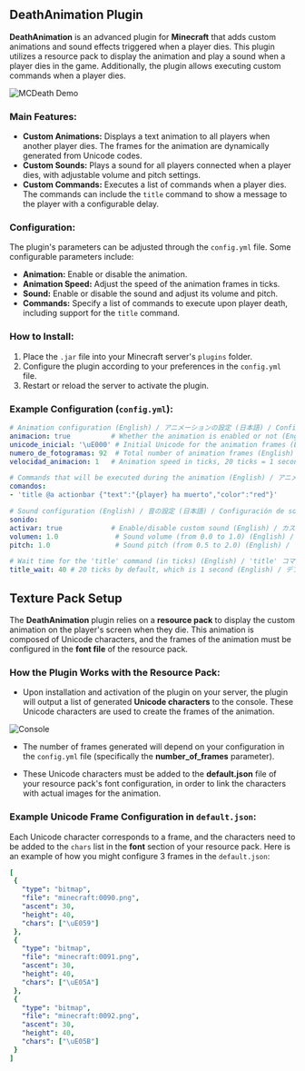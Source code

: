 ## DeathAnimation Plugin

**DeathAnimation** is an advanced plugin for **Minecraft** that adds custom animations and sound effects triggered when a player dies. This plugin utilizes a resource pack to display the animation and play a sound when a player dies in the game. Additionally, the plugin allows executing custom commands when a player dies.

![MCDeath Demo](https://media4.giphy.com/media/v1.Y2lkPTc5MGI3NjExNmtmemdjNjQ3NjlyZmIxbzluYmpoaW1kMzl2ZnU1YW5qcW5mbjQ2eiZlcD12MV9pbnRlcm5hbF9naWZfYnlfaWQmY3Q9Zw/u6OwFS94l8yJCtFVFy/giphy.gif)

  ### Main Features:

  - **Custom Animations:** Displays a text animation to all players when another player dies. The frames for the animation are dynamically generated from Unicode codes.
  - **Custom Sounds:** Plays a sound for all players connected when a player dies, with adjustable volume and pitch settings.
  - **Custom Commands:** Executes a list of commands when a player dies. The commands can include the `title` command to show a message to the player with a configurable delay.
  
  ### Configuration:

  The plugin's parameters can be adjusted through the `config.yml` file. Some configurable parameters include:

  - **Animation:** Enable or disable the animation.
  - **Animation Speed:** Adjust the speed of the animation frames in ticks.
  - **Sound:** Enable or disable the sound and adjust its volume and pitch.
  - **Commands:** Specify a list of commands to execute upon player death, including support for the `title` command.

  ### How to Install:

  1. Place the `.jar` file into your Minecraft server's `plugins` folder.
  2. Configure the plugin according to your preferences in the `config.yml` file.
  3. Restart or reload the server to activate the plugin.

  ### Example Configuration (`config.yml`):

  ```yaml
# Animation configuration (English) / アニメーションの設定 (日本語) / Configuración de la animación (Español)
animacion: true          # Whether the animation is enabled or not (English) / アニメーションが有効かどうか (日本語) / Si la animación está activada o no (Español)
unicode_inicial: '\uE000' # Initial Unicode for the animation frames (English) / アニメーションのフレームのための初期Unicode (日本語) / Unicode inicial para los fotogramas de la animación (Español)
numero_de_fotogramas: 92  # Total number of animation frames (English) / アニメーションの総フレーム数 (日本語) / Número total de fotogramas de la animación (Español)
velocidad_animacion: 1   # Animation speed in ticks, 20 ticks = 1 second (English) / アニメーションの速度（ティック単位）、20 ティック = 1秒 (日本語) / Velocidad de la animación en ticks, 20 ticks = 1 segundo (Español)

# Commands that will be executed during the animation (English) / アニメーション中に実行されるコマンド (日本語) / Comandos que se ejecutarán al momento de la animación (Español)
comandos:
  - 'title @a actionbar {"text":"{player} ha muerto","color":"red"}'

# Sound configuration (English) / 音の設定 (日本語) / Configuración de sonido (Español)
sonido:
  activar: true            # Enable/disable custom sound (English) / カスタムサウンドを有効/無効にする (日本語) / Activar/desactivar el sonido personalizado (Español)
  volumen: 1.0              # Sound volume (from 0.0 to 1.0) (English) / サウンドのボリューム（0.0から1.0まで）(日本語) / Volumen del sonido (de 0.0 a 1.0) (Español)
  pitch: 1.0                # Sound pitch (from 0.5 to 2.0) (English) / サウンドのピッチ（0.5から2.0まで）(日本語) / Pitch del sonido (de 0.5 a 2.0) (Español)

# Wait time for the 'title' command (in ticks) (English) / 'title' コマンドの待機時間（ティック単位）(日本語) / Tiempo de espera para el comando 'title' (en ticks) (Español)
title_wait: 40 # 20 ticks by default, which is 1 second (English) / デフォルトで20ティック、つまり1秒 (日本語) / 20 ticks por defecto, es decir, 1 segundo (Español)
```
  ## Texture Pack Setup

  The **DeathAnimation** plugin relies on a **resource pack** to display the custom animation on the player's screen when they die. This animation is composed of Unicode characters, and the frames of the animation must be configured in the **font file** of the resource pack.

  ### How the Plugin Works with the Resource Pack:

  - Upon installation and activation of the plugin on your server, the plugin will output a list of generated **Unicode characters** to the console. These Unicode characters are used to create the frames of the animation.

![Console](https://cdn.discordapp.com/attachments/1252798714439794710/1344777390328381470/2025-02-27_132521.png?ex=67c2250a&is=67c0d38a&hm=bab95d9dab366e67746a7d9d41b6e12c1c448579065a2583bcbf83517ce72d1f&)
  
  - The number of frames generated will depend on your configuration in the `config.yml` file (specifically the **number_of_frames** parameter).
  
  - These Unicode characters must be added to the **default.json** file of your resource pack's font configuration, in order to link the characters with actual images for the animation.

  ### Example Unicode Frame Configuration in `default.json`:

  Each Unicode character corresponds to a frame, and the characters need to be added to the `chars` list in the **font** section of your resource pack. Here is an example of how you might configure 3 frames in the `default.json`:

   ```yaml 
  [
    {
      "type": "bitmap",
      "file": "minecraft:0090.png",
      "ascent": 30,
      "height": 40,
      "chars": ["\uE059"]  
    },
    {
      "type": "bitmap",
      "file": "minecraft:0091.png",
      "ascent": 30,
      "height": 40,
      "chars": ["\uE05A"]  
    },
    {
      "type": "bitmap",
      "file": "minecraft:0092.png",
      "ascent": 30,
      "height": 40,
      "chars": ["\uE05B"]  
    }
  ]

